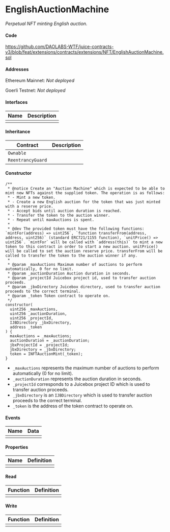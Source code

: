 # EnglishAuctionMachine

*Perpetual NFT minting English auction.*

#### Code

https://github.com/DAOLABS-WTF/juice-contracts-v3/blob/feat/extensions/contracts/extensions/NFT/EnglishAuctionMachine.sol

#### Addresses

Ethereum Mainnet: *Not deployed*

Goerli Testnet: *Not deployed*

#### Interfaces

|Name|Description|
|-|-|
|||

#### Inheritance

|Contract|Description|
|-|-|
|`Ownable`||
|`ReentrancyGuard`||

#### Constructor

```
/**
 * @notice Create an "Auction Machine" which is expected to be able to mint new NFTs against the supplied token. The operation is as follows:
 * - Mint a new token.
 * - Create a new English auction for the token that was just minted with a reserve price.
 * - Accept bids until auction duration is reached.
 * - Transfer the token to the auction winner.
 * - Repeat until maxAuctions is spent.
 *
 * @dev The provided token must have the following functions: `mintFor(address) => uint256`, `function transferFrom(address, address, uint256)` (standard ERC721/1155 function), `unitPrice() => uint256`. `mintFor` will be called with `address(this)` to mint a new token to this contract in order to start a new auction. unitPrice() will be called to set the auction reserve price. transferFrom will be called to transfer the token to the auction winner if any.
 *
 * @param _maxAuctions Maximum number of auctions to perform automatically, 0 for no limit.
 * @param _auctionDuration Auction duration in seconds.
 * @param _projectId Juicebox project id, used to transfer auction proceeds.
 * @param _jbxDirectory Juicebox directory, used to transfer auction proceeds to the correct terminal.
 * @param _token Token contract to operate on.
 */
constructor(
  uint256 _maxAuctions,
  uint256 _auctionDuration,
  uint256 _projectId,
  IJBDirectory _jbxDirectory,
  address _token
) {
  maxAuctions = _maxAuctions;
  auctionDuration = _auctionDuration;
  jbxProjectId = _projectId;
  jbxDirectory = _jbxDirectory;
  token = INFTAuctionMint(_token);
}
```

- `_maxAuctions` represents the maximum number of auctions to perform automatically (0 for no limit).
- `_auctionDuration` represents the auction duration in seconds.
- `_projectId` corresponds to a Juicebox project ID which is used to transfer auction proceeds.
- `_jbxDirectory` is an `IJBDirectory` which is used to transfer auction proceeds to the correct terminal.
- `_token` is the address of the token contract to operate on.

#### Events

|Name|Data|
|-|-|
|||

#### Properties

|Name|Definition|
|-|-|
|||

#### Read

|Function|Definition|
|-|-|
|||

#### Write

|Function|Definition|
|-|-|
|||
